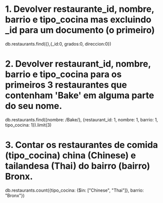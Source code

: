 # 1. Devolver restaurante_id, nombre, barrio e tipo_cocina mas excluindo _id para um documento (o primeiro)
db.restaurants.find({},{_id:0, grados:0, direccion:0})

# 2. Devolver restaurant_id, nombre, barrio e tipo_cocina para os primeiros 3 restaurantes que contenham 'Bake' em alguma parte do seu nome.
db.restaurants.find({nombre: /Bake/}, {restaurant_id: 1, nombre: 1, barrio: 1, tipo_cocina: 1}).limit(3)

# 3. Contar os restaurantes de comida (tipo_cocina) china (Chinese) e tailandesa (Thai) do bairro (bairro) Bronx.
db.restaurants.count({tipo_cocina: {$in: ["Chinese", "Thai"]}, barrio: "Bronx"})